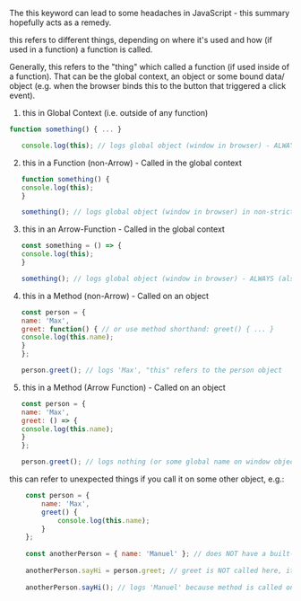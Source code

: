 The this keyword can lead to some headaches in JavaScript - this summary hopefully acts as a remedy.

this refers to different things, depending on where it's used and how (if used in a function) a function is called.

Generally, this refers to the "thing" which called a function (if used inside of a function). That can be the global context, an object or some bound data/ object (e.g. when the browser binds this to the button that triggered a click event).

1) this in Global Context (i.e. outside of any function)
```javascript
function something() { ... }

   console.log(this); // logs global object (window in browser) - ALWAYS (also in strict mode)!
```
2) this in a Function (non-Arrow) - Called in the global context
```javascript
   function something() {
   console.log(this);
   }

   something(); // logs global object (window in browser) in non-strict mode, undefined in strict mode
```
3) this in an Arrow-Function - Called in the global context
```javascript
   const something = () => {
   console.log(this);
   }

   something(); // logs global object (window in browser) - ALWAYS (also in strict mode)!
```
4) this in a Method (non-Arrow) - Called on an object
```javascript
   const person = {
   name: 'Max',
   greet: function() { // or use method shorthand: greet() { ... }
   console.log(this.name);
   }
   };

   person.greet(); // logs 'Max', "this" refers to the person object
```
5) this in a Method (Arrow Function) - Called on an object
```javascript
   const person = {
   name: 'Max',
   greet: () => {
   console.log(this.name);
   }
   };

   person.greet(); // logs nothing (or some global name on window object), "this" refers to global (window) object, even in strict mode
```
this can refer to unexpected things if you call it on some other object, e.g.:
```javascript
    const person = { 
        name: 'Max',
        greet() {
            console.log(this.name);
        }
    };
     
    const anotherPerson = { name: 'Manuel' }; // does NOT have a built-in greet method!
     
    anotherPerson.sayHi = person.greet; // greet is NOT called here, it's just assigned to a new property/ method on the "anotherPerson" object
     
    anotherPerson.sayHi(); // logs 'Manuel' because method is called on "anotherPerson" object => "this" refers to the "thing" which called it
```